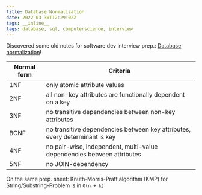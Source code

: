 ```yaml
---
title: Database Normalization
date: 2022-03-30T12:29:02Z
tags: __inline__
tags: database, sql, computerscience, interview
---
```


Discovered some old notes for software dev interview prep.: [Database normalization](https://en.wikipedia.org/wiki/Database_normalization)!

|Normal form|Criteria|
|---|---|
|1NF|only atomic attribute values|
|2NF|all non-key attributes are functionally dependent on a key|
|3NF|no transitive dependencies between non-key attributes|
|BCNF|no transitive dependencies between key attributes, every determinant is key|
|4NF|no pair-wise, independent, multi-value dependencies between attributes|
|5NF|no JOIN-dependency|

On the same prep. sheet:
Knuth-Morris-Pratt algorithm (KMP) for String/Substring-Problem is in `O(n + k)`

